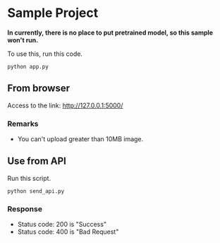 # Sample Project
**In currently, there is no place to put pretrained model, so this sample won't run.**

To use this, run this code.
```shell
python app.py
```

## From browser
Access to the link: http://127.0.0.1:5000/

### Remarks
- You can't upload greater than 10MB image.

## Use from API
Run this script.
```shell
python send_api.py
```

### Response
- Status code: 200 is "Success"
- Status code: 400 is "Bad Request"